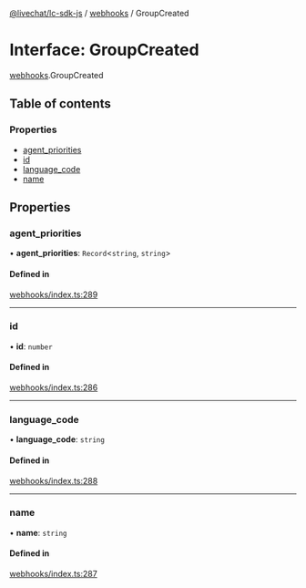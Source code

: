 [@livechat/lc-sdk-js](../README.md) / [webhooks](../modules/webhooks.md) / GroupCreated

# Interface: GroupCreated

[webhooks](../modules/webhooks.md).GroupCreated

## Table of contents

### Properties

- [agent\_priorities](webhooks.GroupCreated.md#agent_priorities)
- [id](webhooks.GroupCreated.md#id)
- [language\_code](webhooks.GroupCreated.md#language_code)
- [name](webhooks.GroupCreated.md#name)

## Properties

### agent\_priorities

• **agent\_priorities**: `Record`<`string`, `string`\>

#### Defined in

[webhooks/index.ts:289](https://github.com/livechat/lc-sdk-js/blob/c7b3817/src/webhooks/index.ts#L289)

___

### id

• **id**: `number`

#### Defined in

[webhooks/index.ts:286](https://github.com/livechat/lc-sdk-js/blob/c7b3817/src/webhooks/index.ts#L286)

___

### language\_code

• **language\_code**: `string`

#### Defined in

[webhooks/index.ts:288](https://github.com/livechat/lc-sdk-js/blob/c7b3817/src/webhooks/index.ts#L288)

___

### name

• **name**: `string`

#### Defined in

[webhooks/index.ts:287](https://github.com/livechat/lc-sdk-js/blob/c7b3817/src/webhooks/index.ts#L287)

